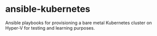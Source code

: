 # ansible-kubernetes
Ansible playbooks for provisioning a bare metal Kubernetes cluster on Hyper-V for testing and learning purposes.
